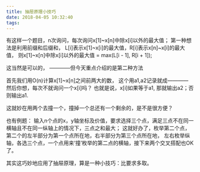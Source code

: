 ```yaml
---
title: 抽屉原理小技巧
date: 2018-04-05 10:32:40
tags:
---
```


有这样一个题目，n次询问，每次询问x[1]~x[n]中除x[i]以外的最大值；
第一种想法是利用前缀和后缀和，
L[i]表示x[1]~x[i]的最大值，R[i]表示x[n]~x[i]的最大值，
则x[1]~x[n]中除x[i]以外的最大值 = max(L[i - 1], R[i + 1]);

这当然是可以的，
————但今天重点介绍的是第二种方法

首先我们用O(n)计算x[1]~x[n]之间前两大的数，
这个用a1,a2记录就成————
然后你想，每次不就询问一个x[i]吗？
也就是说，x[i]如果等于a1, 那就输出a2；否则输出a1.

这就妙在用两个去撞一个，撞掉一个总还有一个剩余的，是不是很方便？


也有例题：
输入n个点的x，y轴坐标及价值，要求选择三个点，满足三点不在同一横轴且不在同一纵轴上的情况下，三点之和最大；
这就好办了，枚举第二个点，第二个的左半部分为第一个点所在地，右半部分为第三个点所在地，
左右枚举纵轴，各选三个点，一个点用来‘撞’枚举的第二点的横轴，接下来两个交叉搭配也OK了。

其实这巧妙地应用了抽屉原理，算是一种小技巧：比要求多取。